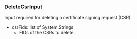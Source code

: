 ### DeleteCsrInput
Input required for deleting a certificate signing request (CSR).

- csrFids: list of System.Strings
  - FIDs of the CSRs to delete.
